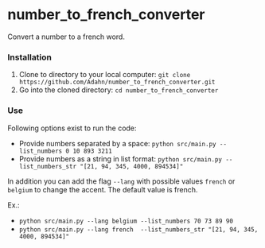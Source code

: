 # number_to_french_converter

Convert a number to a french word.

### Installation

1. Clone to directory to your local computer:
```git clone https://github.com/Adahn/number_to_french_converter.git```
2. Go into the cloned directory: ```cd number_to_french_converter```

### Use

Following options exist to run the code:
- Provide numbers separated by a space: ```python src/main.py --list_numbers 0 10 893 3211```
- Provide numbers as a string in list format: ```python src/main.py --list_numbers_str "[21, 94, 345, 4000, 894534]"```

In addition you can add the flag ```--lang``` with possible values ```french``` or ```belgium``` to change the accent. 
The default value is french.

Ex.: 
- ```python src/main.py --lang belgium --list_numbers 70 73 89 90```
- ```python src/main.py --lang french  --list_numbers_str "[21, 94, 345, 4000, 894534]"```

